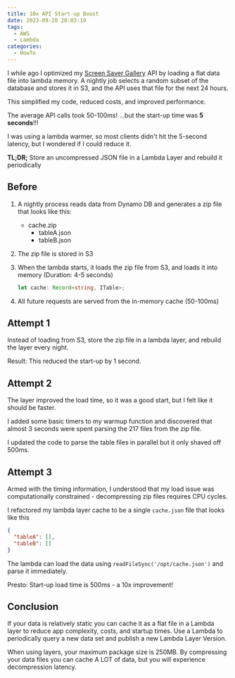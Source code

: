 ```yaml
---
title: 10x API Start-up Boost
date: 2023-09-20 20:03:19
tags:
  - AWS
  - Lambda
categories:
  - HowTo
---
```


I while ago I optimized my [Screen Saver Gallery](https://bliskavka.com/Screen-Saver-Gallery) API by loading a flat data file into lambda memory. A nightly job selects a random subset of the database and stores it in S3, and the API uses that file for the next 24 hours.

This simplified my code, reduced costs, and improved performance.

The average API calls took 50-100ms! ...but the start-up time was **5 seconds**!!!

I was using a lambda warmer, so most clients didn't hit the 5-second latency, but I wondered if I could reduce it.

**TL;DR;** Store an uncompressed JSON file in a Lambda Layer and rebuild it periodically

## Before

1. A nightly process reads data from Dynamo DB and generates a zip file that looks like this:

   - cache.zip
     - tableA.json
     - tableB.json

2. The zip file is stored in S3
3. When the lambda starts, it loads the zip file from S3, and loads it into memory (Duration: 4-5 seconds)

   ```typescript
   let cache: Record<string, ITable>;
   ```

4. All future requests are served from the in-memory cache (50-100ms)

## Attempt 1

Instead of loading from S3, store the zip file in a lambda layer, and rebuild the layer every night.

Result: This reduced the start-up by 1 second.

## Attempt 2

The layer improved the load time, so it was a good start, but I felt like it should be faster.

I added some basic timers to my warmup function and discovered that almost 3 seconds were spent parsing the 217 files from the zip file.

I updated the code to parse the table files in parallel but it only shaved off 500ms.

## Attempt 3

Armed with the timing information, I understood that my load issue was computationally constrained - decompressing zip files requires CPU cycles.

I refactored my lambda layer cache to be a single `cache.json` file that looks like this

```json
{
  "tableA": [],
  "tableB": []
}
```

The lambda can load the data using `readFileSync('/opt/cache.json')` and parse it immediately.

Presto: Start-up load time is 500ms - a 10x improvement!

## Conclusion

If your data is relatively static you can cache it as a flat file in a Lambda layer to reduce app complexity, costs, and startup times. Use a Lambda to periodically query a new data set and publish a new Lambda Layer Version.

When using layers, your maximum package size is 250MB. By compressing your data files you can cache A LOT of data, but you will experience decompression latency.
